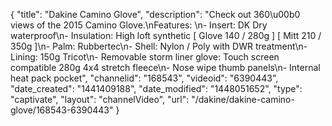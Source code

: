 {
    "title": "Dakine Camino Glove",
    "description": "Check out 360\u00b0 views of the 2015 Camino Glove.\nFeatures: \n- Insert: DK Dry waterproof\n- Insulation: High loft synthetic [ Glove 140 \/ 280g ] [ Mitt 210 \/ 350g ]\n- Palm: Rubbertec\n- Shell: Nylon \/ Poly with DWR treatment\n- Lining: 150g Tricot\n- Removable storm liner glove: Touch screen compatible 280g 4x4 stretch fleece\n- Nose wipe thumb panels\n- Internal heat pack pocket",
    "channelid": "168543",
    "videoid": "6390443",
    "date_created": "1441409188",
    "date_modified": "1448051652",
    "type": "captivate",
    "layout": "channelVideo",
    "url": "\/dakine\/dakine-camino-glove\/168543-6390443"
}
